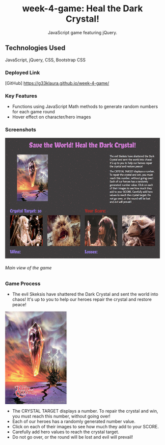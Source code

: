 <h1 align="center">week-4-game: Heal the Dark Crystal!</h1>
<!-- App Description -->
<div align="center">JavaScript game featuring jQuery.</div>
 

## Technologies Used
JavaScript, jQuery, CSS, Bootstrap CSS


### Deployed Link
[GitHub] https://g33klaura.github.io/week-4-game/


### Key Features
* Functions using JavaScript Math methods to generate random numbers for each game round
* Hover effect on character/hero images


### Screenshots
![Main Screen](assets/images/crystal_screen.png)
###### Main view of the game


### Game Process
* The evil Skeksis have shattered the Dark Crystal and sent the world into chaos! It's up to you to help our heroes repair the crystal and restore peace!

<!-- ![dark-crystal-poster](assets/images/Poster-darkcrystal-sm.jpg) -->
<img align="center" src="assets/images/Poster-darkcrystal-sm.jpg" alt="dark-crystal-poster">

* The CRYSTAL TARGET displays a number. To repair the crystal and win, you must reach this number, without going over! 
* Each of our heroes has a randomly generated number value. 
* Click on each of their images to see how much they add to your SCORE. 
* Carefully add hero values to reach the crystal target. 
* Do not go over, or the round will be lost and evil will prevail!
